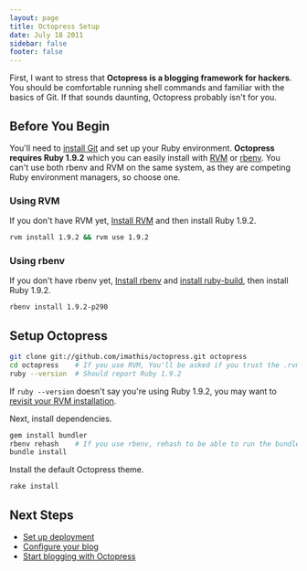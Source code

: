 ```yaml
---
layout: page
title: Octopress Setup
date: July 18 2011
sidebar: false
footer: false
---
```


First, I want to stress that **Octopress is a blogging framework for hackers**.
You should be comfortable running shell commands and familiar with the basics of Git.
If that sounds daunting, Octopress probably isn't for you.

## Before You Begin

You'll need to [install Git](http://git-scm.com/) and set up your Ruby environment.
**Octopress requires Ruby 1.9.2** which you can easily install with [RVM](http://rvm.beginrescueend.com) or [rbenv](https://github.com/sstephenson/rbenv).
You can't use both rbenv and RVM on the same system, as they are competing Ruby environment managers, so choose one.

### Using RVM

If you don't have RVM yet, [Install RVM](/docs/setup/rvm) and then install Ruby 1.9.2.

```sh
rvm install 1.9.2 && rvm use 1.9.2
```

### Using rbenv

If you don't have rbenv yet, [Install rbenv](https://github.com/sstephenson/rbenv#section_2) and [install ruby-build](https://github.com/sstephenson/ruby-build), then install Ruby 1.9.2.

```sh
rbenv install 1.9.2-p290
```

## Setup Octopress

```sh
git clone git://github.com/imathis/octopress.git octopress
cd octopress    # If you use RVM, You'll be asked if you trust the .rvmrc file (say yes).
ruby --version  # Should report Ruby 1.9.2
```

If `ruby --version` doesn't say you're using Ruby 1.9.2, you may want to [revisit your RVM installation](/docs/setup/rvm).

Next, install dependencies.

```sh
gem install bundler
rbenv rehash    # If you use rbenv, rehash to be able to run the bundle command
bundle install
```

Install the default Octopress theme.

``` sh
rake install
```

## Next Steps

- [Set up deployment](/docs/deploying)
- [Configure your blog](/docs/configuring)
- [Start blogging with Octopress](/docs/blogging)
